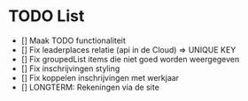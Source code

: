 # TODO List

- [] Maak TODO functionaliteit
- [] Fix leaderplaces relatie (api in de Cloud) => UNIQUE KEY
- [] Fix groupedList items die niet goed worden weergegeven
- [] Fix inschrijvingen styling
- [] Fix koppelen inschrijvingen met werkjaar
- [] LONGTERM: Rekeningen via de site